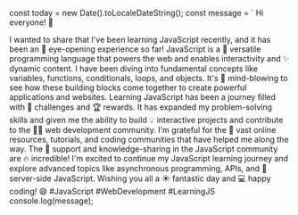 const today = new Date().toLocaleDateString();
const message = ` Hi everyone! 👋

I wanted to share that I've been learning JavaScript recently, and it has been an 🤩 eye-opening experience so far! JavaScript is a 🗽 versatile programming language that powers the web and enables interactivity and ✨ dynamic content.
I have been diving into fundamental concepts like variables, functions, conditionals, loops, and objects. It's 🤯 mind-blowing to see how these building blocks come together to create powerful applications and websites.
Learning JavaScript has been a journey filled with 💪 challenges and 🏆 rewards. It has expanded my problem-solving skills and given me the ability to build 💡 interactive projects and contribute to the 👩‍💻 web development community.
I'm grateful for the 🤝 vast online resources, tutorials, and coding communities that have helped me along the way. The 💯 support and knowledge-sharing in the JavaScript community are 🔥 incredible!
I'm excited to continue my JavaScript learning journey and explore advanced topics like  asynchronous programming, APIs, and 🤖 server-side JavaScript.
Wishing you all a ☀️ fantastic day and 💻 happy coding! 😄
#JavaScript #WebDevelopment #LearningJS 
console.log(message);
